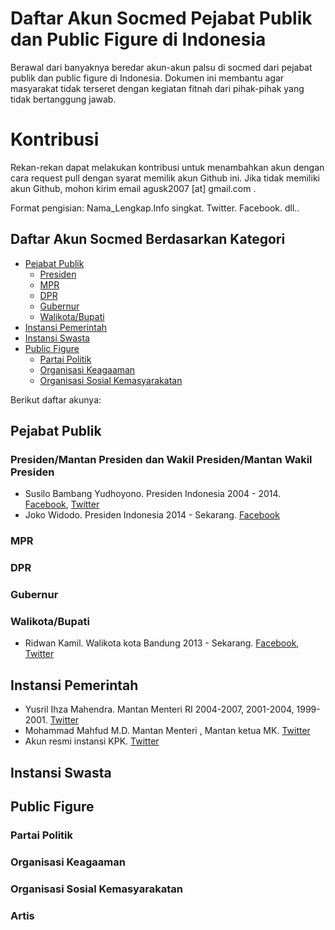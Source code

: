 # Daftar Akun Socmed Pejabat Publik dan Public Figure di Indonesia
Berawal dari banyaknya beredar akun-akun palsu di socmed dari pejabat publik dan public figure di Indonesia. Dokumen ini membantu agar masyarakat tidak terseret dengan kegiatan fitnah dari pihak-pihak yang tidak bertanggung jawab.

# Kontribusi
Rekan-rekan dapat melakukan kontribusi untuk menambahkan akun dengan cara request pull dengan syarat memilik akun Github ini. Jika tidak memiliki akun Github, mohon kirim email agusk2007 [at] gmail.com .

Format pengisian:
Nama_Lengkap.Info singkat. Twitter. Facebook. dll..

## Daftar Akun Socmed Berdasarkan Kategori

- [Pejabat Publik](#pejabat-publik)
  - [Presiden](#Presiden/Mantan-Presiden-dan-Wakil-Presiden/Mantan-Wakil-Presiden)
  - [MPR](#mpr)
  - [DPR](#dpr)
  - [Gubernur](#gubernur)
  - [Walikota/Bupati](#Walikota/Bupati)
- [Instansi Pemerintah](#)
- [Instansi Swasta](#)
- [Public Figure](#)
  - [Partai Politik](#)
  - [Organisasi Keagaaman](#)
  - [Organisasi Sosial Kemasyarakatan](#)

Berikut daftar akunya:
## Pejabat Publik

### Presiden/Mantan Presiden dan Wakil Presiden/Mantan Wakil Presiden
- Susilo Bambang Yudhoyono. Presiden Indonesia 2004 - 2014. [Facebook](https://www.facebook.com/SBYudhoyono/), [Twitter](https://twitter.com/sbyudhoyono)
- Joko Widodo. Presiden Indonesia 2014 - Sekarang. [Facebook](https://www.facebook.com/Jokowi/)

### MPR

### DPR

### Gubernur

### Walikota/Bupati
- Ridwan Kamil. Walikota kota Bandung 2013 - Sekarang. [Facebook](https://www.facebook.com/RKbdg/), [Twitter](https://twitter.com/ridwankamil)


## Instansi Pemerintah
- Yusril Ihza Mahendra. Mantan Menteri RI 2004-2007, 2001-2004, 1999-2001. [Twitter](https://twitter.com/Yusrilihza_Mhd)
- Mohammad Mahfud M.D. Mantan Menteri , Mantan ketua MK. [Twitter](https://twitter.com/mohmahfudmd)
- Akun resmi instansi KPK. [Twitter](https://twitter.com/KPK_RI)

## Instansi Swasta

## Public Figure 
### Partai Politik
### Organisasi Keagaaman
### Organisasi Sosial Kemasyarakatan
### Artis




